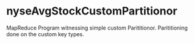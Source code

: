# nyseAvgStockCustomPartitionor
MapReduce Program witnessing simple custom Parititionor. Parititioning done on the custom key types.
